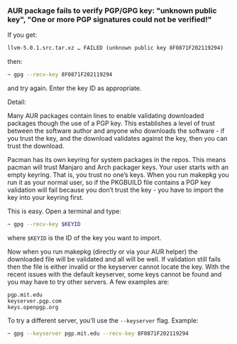 ### AUR package fails to verify PGP/GPG key: "unknown public key", "One or more PGP signatures could not be verified!"

If you get:

```sh
llvm-5.0.1.src.tar.xz … FAILED (unknown public key 8F0871F202119294)
```

then:

```sh
~ gpg --recv-key 8F0871F202119294
```

and try again. Enter the key ID as appropriate.

Detail:

Many AUR packages contain lines to enable validating downloaded packages though the use of a PGP key. This establishes a level of trust between the software author and anyone who downloads the software - if you trust the key, and the download validates against the key, then you can trust the download.

Pacman has its own keyring for system packages in the repos. This means pacman will trust Manjaro and Arch packager keys. Your user starts with an empty keyring. That is, you trust no one’s keys. When you run makepkg you run it as your normal user, so if the PKGBUILD file contains a PGP key validation will fail because you don’t trust the key - you have to import the key into your keyring first.
 
This is easy. Open a terminal and type:

```sh
~ gpg --recv-key $KEYID
```

where `$KEYID` is the ID of the key you want to import.

Now when you run makepkg (directly or via your AUR helper) the downloaded file will be validated and all will be well.
If validation still fails then the file is either invalid or the keyserver cannot locate the key. With the recent issues with the default keyserver, some keys cannot be found and you may have to try other servers. A few examples are:

```
pgp.mit.edu
keyserver.pgp.com
keys.openpgp.org
```

To try a different server, you’ll use the `--keyserver` flag. Example:

```sh
~ gpg --keyserver pgp.mit.edu --recv-key 8F0871F202119294
```
